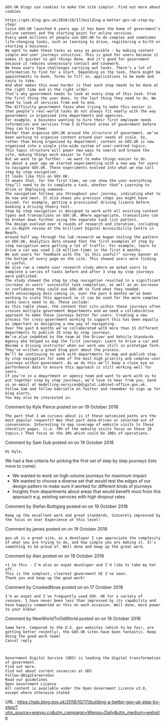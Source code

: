   
    GOV.UK blogs use cookies to make the site simpler. Find out more about cookies
  
    https://gds.blog.gov.uk/2018/10/17/building-a-better-gov-uk-step-by-step/  
    Since GOV.UK launched 6 years ago it has been the home of government’s online content and the starting point for online services.  
    Every week millions of people use GOV.UK to do complex and sometimes life-changing tasks, such as learning to drive, registering a birth or starting a business.  
    We want to make these tasks as easy as possible - by making content simple and user journeys intuitive. This is good for users because it makes it quicker to get things done. And it’s good for government because it reduces unnecessary contact and casework.  
    We know users face challenges carrying out tasks. There’s a lot of information to find for a start. Depending on the task, there might be appointments to book, forms to fill in, applications to be made and tests to take.  
    And what makes this even harder is that each step needs to be done at the right time and in the right order.  
    That’s why government needs to look at every step of this task. From the first thing the user does, to the last thing they need to do. We need to look at services from end to end.  
    The difficulty government faces when trying to make this easier is that people’s real-world tasks do not always fit neatly with the way government is organised into departments and agencies.  
    For example, a business wanting to hire their first employee needs information and services from 5 different areas of government before they can hire them:  
    Rather than organise GOV.UK around the structure of government, we’ve been working to organise content around user needs at scale. So, rather than being organised by department, content on GOV.UK is now organised into a single site-wide system of user-centred topics.  
    This topic structure will power new ways to search and browse the site, making things much easier to find.  
    But we want to go further - we want to make things easier to do.  
    So about a year ago we started experimenting with a new way for users to navigate GOV.UK. These experiments evolved into what we now call step by step navigation.  
    It looks like this on GOV.UK:  
    It means that, for the first time, we can show the user everything they’ll need to do to complete a task, whether that’s Learning to drive or Employing someone.  
    The navigation follows you throughout your journey, indicating what to do now and next. It also shows you previous steps you might have missed. For example, getting a provisional driving licence before booking a driving theory test.  
    Step by step navigation is designed to work with all existing content types and transactions on GOV.UK. Where appropriate, transactions can be broken down further using the separate task list pattern.  
    The design evolved over 8 rounds of research and iteration, including an in-depth review at the brilliant Digital Accessibility Centre in Neath.  
    Around half way through the lab research we began testing the pattern on GOV.UK. Analytics data showed that the first examples of step by step navigation were getting a lot of traffic. For example, learn to drive a car was used 1.24 million times in the first 6 months.  
    We ask users for feedback with the ‘Is this useful?’ survey banner at the bottom of every page on the site. This showed users were finding it useful.  
    We also ran a remote user research study where we asked users to complete a series of tasks before and after 3 step by step journeys were published.  
    The study showed the step by step navigation resulted in a significant increase in users’ successful task completion, as well as an increase in confidence they could use GOV.UK to find what they needed.  
    With encouraging data coming in, over the past 6 months we’ve been working to scale this approach so it can be used for the more complex tasks users need to do. These include:  
    As this table shows, the content that sits within these journeys often crosses multiple government departments and we need a collaborative approach to make these journeys better for users. Creating a new process for cross-government working to support this has been equally as important as designing a new way of navigating.  
    Over the past 6 months we’ve collaborated with more than 15 different departments to publish 25 step by step journeys.  
    We’re also indebted to the team at the Driver and Vehicle Standards Agency who helped us map the first journeys: Learn to drive a car and Become a driving instructor when our work was still in prototype form. They’ve written a great blog post about the process.  
    We’ll be continuing to work with departments to map and publish step by step navigation for some of the most high priority and complex user journeys within government. As we do this we’ll keep a close eye on performance data to ensure this approach is still working well for users.  
    If you’re in a department or agency team and want to work with us to put together step by step journeys, we’d love to hear from you. Send us an email at modelling-services@digital.cabinet-office.gov.uk.  
    Follow Sam and follow Gabrielle on Twitter and remember to sign up for blog alerts.  
    You may also be interested in:  
    
Comment by
Kyle Pierce
posted on
on 19 October 2018
  
    The part that I am curious about is if these optimized paths are the most popular requests? Was that part data-driven or selected out of convenience. Interesting to map coverage of website visits to these checklist pages. (i.e. 70% of the website visits focus on these 10 topics.) Then focus on the 30% which could be 100s of operations.  
    
Comment by
Sam Dub
posted on
on 19 October 2018
  
    Hi Kyle,
We had a few criteria for picking the first set of step by step journeys (lots more to come):
- We wanted to work on high volume journeys for maximum impact
- We wanted to choose a diverse set that would test the edges of our design pattern to make sure it worked for different kinds of journeys
- Insights from departments about areas that would benefit most from this approach e.g. existing services with high dropout rates  
    
Comment by
Stefan Buttigieg
posted on
on 19 October 2018
  
    Keep up the excellent work and great standards. Sincerely impressed by the focus on User Experience at this level!  
    
Comment by
james
posted on
on 19 October 2018
  
    gov.uk is a great site, as a developer I can appreciate the complexity of what you are trying to do, and how simple you are making it. It's something to be proud of. Well done and keep up the great work.  
    
Comment by
Alex
posted on
on 19 October 2018
  
    +1 to this - I'm also an expat developer and I'd like to take my hat off.  
    This is the simplest, clearest government UI I've seen.  
    Thank you and keep up the good work!  
    
Comment by
CrookedNose
posted on
on 17 October 2018
  
    I'm an expat and I've frequently used GOV. UK for a variety of reasons. I have never been less than impressed by its capability and have happily commented on this on each occasion. Well done, more power to your elbow!  
    
Comment by
NewWorldToOldWorld
posted on
on 19 October 2018
  
    Same here. Compared to the U.S. gov websites (which to be fair, are getting better recently), the GOV.UK sites have been fantastic. Keep doing the good work team!  
    Cancel reply  
      
      
      
    Government Digital Service (GDS) is leading the digital transformation of government.   
    Find out more.  
    Find out about current vacancies at GDS  
    Follow @DigiCareersGov  
    Read our guidelines  
    Open Government Licence  
    All content is available under the Open Government Licence v3.0, except where otherwise stated  
    
  URL : https://gds.blog.gov.uk/2018/10/17/building-a-better-gov-uk-step-by-step/?utm_source=wanqu.co&utm_campaign=Wanqu+Daily&utm_medium=website